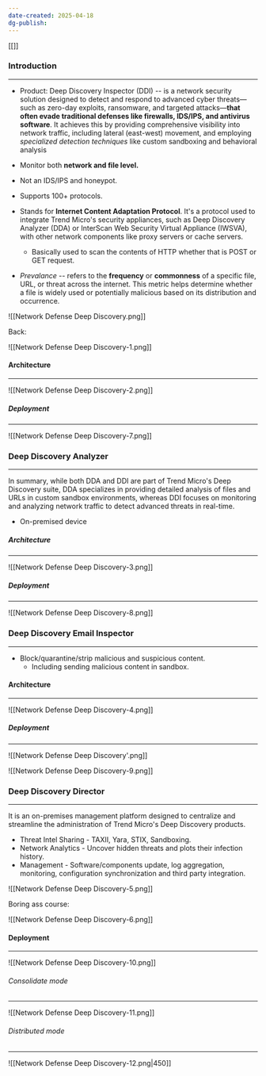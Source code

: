 ```yaml
---
date-created: 2025-04-18
dg-publish:
---
```

[[]]
### Introduction
---

- Product: Deep Discovery Inspector (DDI) -- is a network security solution designed to detect and respond to advanced cyber threats—such as zero-day exploits, ransomware, and targeted attacks—**that often evade traditional defenses like firewalls, IDS/IPS, and antivirus software**. It achieves this by providing comprehensive visibility into network traffic, including lateral (east-west) movement, and employing _specialized detection techniques_ like custom sandboxing and behavioral analysis
- Monitor both **network and file level.**
- Not an IDS/IPS and honeypot.
- Supports 100+ protocols.


- Stands for **Internet Content Adaptation Protocol**. It's a protocol used to integrate Trend Micro's security appliances, such as Deep Discovery Analyzer (DDA) or InterScan Web Security Virtual Appliance (IWSVA), with other network components like proxy servers or cache servers.
	- Basically used to scan the contents of HTTP whether that is POST or GET request.
- _Prevalance_ -- refers to the **frequency** or **commonness** of a specific file, URL, or threat across the internet. This metric helps determine whether a file is widely used or potentially malicious based on its distribution and occurrence.


![[Network Defense Deep Discovery.png]]

Back:

![[Network Defense Deep Discovery-1.png]]
#### Architecture
---

![[Network Defense Deep Discovery-2.png]]
##### Deployment
---

![[Network Defense Deep Discovery-7.png]]


### Deep Discovery Analyzer
---
In summary, while both DDA and DDI are part of Trend Micro's Deep Discovery suite, DDA specializes in providing detailed analysis of files and URLs in custom sandbox environments, whereas DDI focuses on monitoring and analyzing network traffic to detect advanced threats in real-time.

- On-premised device
##### Architecture
---

![[Network Defense Deep Discovery-3.png]]
##### Deployment
---

![[Network Defense Deep Discovery-8.png]]
### Deep Discovery Email Inspector
---
- Block/quarantine/strip malicious and suspicious content.
	- Including sending malicious content in sandbox.

#### Architecture
---
![[Network Defense Deep Discovery-4.png]]
##### Deployment
---

![[Network Defense Deep Discovery'.png]]

![[Network Defense Deep Discovery-9.png]]


### Deep Discovery Director
---
It is an on-premises management platform designed to centralize and streamline the administration of Trend Micro's Deep Discovery products.

- Threat Intel Sharing - TAXII, Yara, STIX, Sandboxing.
- Network Analytics - Uncover hidden threats and plots their infection history.
- Management - Software/components update, log aggregation, monitoring, configuration synchronization and third party integration.

![[Network Defense Deep Discovery-5.png]]

Boring ass course:

![[Network Defense Deep Discovery-6.png]]
#### Deployment
---

![[Network Defense Deep Discovery-10.png]]
###### Consolidate mode
---
![[Network Defense Deep Discovery-11.png]]
###### Distributed mode
---

![[Network Defense Deep Discovery-12.png|450]]
